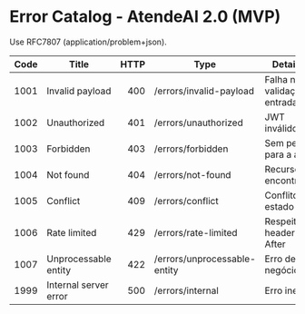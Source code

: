 # Error Catalog - AtendeAI 2.0 (MVP)

Use RFC7807 (application/problem+json).

| Code | Title                 | HTTP | Type                          | Detail/Notes                        |
|-----:|------------------------|-----:|-------------------------------|-------------------------------------|
| 1001 | Invalid payload        | 400  | /errors/invalid-payload       | Falha na validação de entrada       |
| 1002 | Unauthorized           | 401  | /errors/unauthorized          | JWT inválido/ausente               |
| 1003 | Forbidden              | 403  | /errors/forbidden             | Sem permissão para a ação          |
| 1004 | Not found              | 404  | /errors/not-found             | Recurso não encontrado              |
| 1005 | Conflict               | 409  | /errors/conflict              | Conflito de estado                  |
| 1006 | Rate limited           | 429  | /errors/rate-limited          | Respeitar header Retry-After        |
| 1007 | Unprocessable entity   | 422  | /errors/unprocessable-entity  | Erro de regra de negócio            |
| 1999 | Internal server error  | 500  | /errors/internal              | Erro inesperado                     |